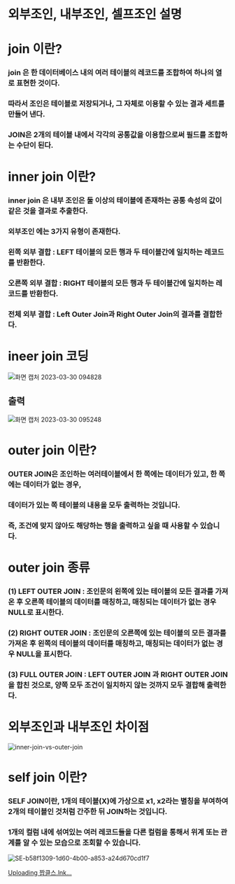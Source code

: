 # 외부조인, 내부조인, 셀프조인 설명
# join 이란?
### join 은 한 데이터베이스 내의 여러 테이블의 레코드를 조합하여 하나의 열로 표현한 것이다.
### 따라서 조인은 테이블로 저장되거나, 그 자체로 이용할 수 있는 결과 세트를 만들어 낸다.
### JOIN은 2개의 테이블 내에서 각각의 공통값을 이용함으로써 필드를 조합하는 수단이 된다.
# inner join 이란?
### inner join 은 내부 조인은 둘 이상의 테이블에 존재하는 공통 속성의 값이 같은 것을 결과로 추출한다.
### 외부조인 에는 3가지 유형이 존재한다.
### 왼쪽 외부 결합 : LEFT 테이블의 모든 행과 두 테이블간에 일치하는 레코드를 반환한다.
### 오른쪽 외부 결합 : RIGHT 테이블의 모든 행과 두 테이블간에 일치하는 레코드를 반환한다.
### 전체 외부 결합 : Left Outer Join과 Right Outer Join의 결과를 결합한다.
# ineer join 코딩
![화면 캡처 2023-03-30 094828](https://user-images.githubusercontent.com/127116197/228699663-c1cb87c8-e573-4304-bc49-0204e2e43ac6.png)
## 출력
![화면 캡처 2023-03-30 095248](https://user-images.githubusercontent.com/127116197/228700221-a050e2ae-04d9-403a-b1d1-013b349a193e.png)
# outer join 이란?
### OUTER JOIN은 조인하는 여러테이블에서 한 쪽에는 데이터가 있고, 한 쪽에는 데이터가 없는 경우,
### 데이터가 있는 쪽 테이블의 내용을 모두 출력하는 것입니다.
### 즉, 조건에 맞지 않아도 해당하는 행을 출력하고 싶을 때 사용할 수 있습니다.
# outer join 종류
### (1) LEFT OUTER JOIN : 조인문의 왼쪽에 있는 테이블의 모든 결과를 가져 온 후 오른쪽 테이블의 데이터를 매칭하고, 매칭되는 데이터가 없는 경우 NULL로 표시한다.
### (2) RIGHT OUTER JOIN : 조인문의 오른쪽에 있는 테이블의 모든 결과를 가져온 후 왼쪽의 테이블의 데이터를 매칭하고, 매칭되는 데이터가 없는 경우 NULL을 표시한다.
### (3) FULL OUTER JOIN : LEFT OUTER JOIN 과 RIGHT OUTER JOIN을 합친 것으로, 양쪽 모두 조건이 일치하지 않는 것까지 모두 결합해 출력한다.
# 외부조인과 내부조인 차이점
![inner-join-vs-outer-join](https://user-images.githubusercontent.com/127116197/228697990-edeeafca-6f97-4325-969a-148cb5577764.jpg)
# self join 이란?
### SELF JOIN이란, 1개의 테이블(X)에 가상으로 x1, x2라는 별칭을 부여하여 2개의 테이블인 것처럼 간주한 뒤 JOIN하는 것입니다.
### 1개의 컬럼 내에 섞여있는 여러 레코드들을 다른 컬럼을 통해서 위계 또는 관계를 알 수 있는 모습으로 조회할 수 있습니다.
![SE-b58f1309-1d60-4b00-a853-a24d670cd1f7](https://user-images.githubusercontent.com/127116197/228699469-da29d789-735a-4bcb-b992-8dbdebd2fb7f.jpg)

[Uploading 짭클스.lnk…]()
